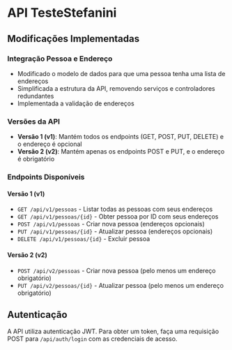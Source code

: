 # API TesteStefanini

## Modificações Implementadas

### Integração Pessoa e Endereço
- Modificado o modelo de dados para que uma pessoa tenha uma lista de endereços
- Simplificada a estrutura da API, removendo serviços e controladores redundantes
- Implementada a validação de endereços

### Versões da API
- **Versão 1 (v1)**: Mantém todos os endpoints (GET, POST, PUT, DELETE) e o endereço é opcional
- **Versão 2 (v2)**: Mantém apenas os endpoints POST e PUT, e o endereço é obrigatório

### Endpoints Disponíveis

#### Versão 1 (v1)
- `GET /api/v1/pessoas` - Listar todas as pessoas com seus endereços
- `GET /api/v1/pessoas/{id}` - Obter pessoa por ID com seus endereços
- `POST /api/v1/pessoas` - Criar nova pessoa (endereços opcionais)
- `PUT /api/v1/pessoas/{id}` - Atualizar pessoa (endereços opcionais)
- `DELETE /api/v1/pessoas/{id}` - Excluir pessoa

#### Versão 2 (v2)
- `POST /api/v2/pessoas` - Criar nova pessoa (pelo menos um endereço obrigatório)
- `PUT /api/v2/pessoas/{id}` - Atualizar pessoa (pelo menos um endereço obrigatório)

## Autenticação
A API utiliza autenticação JWT. Para obter um token, faça uma requisição POST para `/api/auth/login` com as credenciais de acesso.
